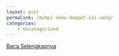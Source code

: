 ```yaml
---
layout: post
permalink: /mimpi-nemu-dompet-isi-uang/
categories:
    - Uncategorized
---
```


[Baca Selengkapnya](/08)